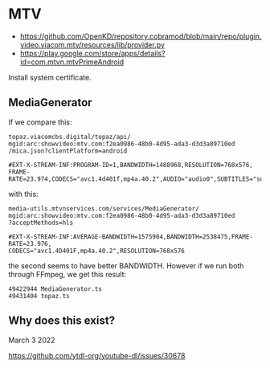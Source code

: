 # MTV

- https://github.com/OpenKD/repository.cobramod/blob/main/repo/plugin.video.viacom.mtv/resources/lib/provider.py
- https://play.google.com/store/apps/details?id=com.mtvn.mtvPrimeAndroid

Install system certificate.

## MediaGenerator

If we compare this:

~~~
topaz.viacomcbs.digital/topaz/api/
mgid:arc:showvideo:mtv.com:f2ea0986-48b0-4d95-ada3-d3d3a89710ed
/mica.json?clientPlatform=android

#EXT-X-STREAM-INF:PROGRAM-ID=1,BANDWIDTH=1488968,RESOLUTION=768x576,
FRAME-RATE=23.974,CODECS="avc1.4d401f,mp4a.40.2",AUDIO="audio0",SUBTITLES="subs0"
~~~

with this:

~~~
media-utils.mtvnservices.com/services/MediaGenerator/
mgid:arc:showvideo:mtv.com:f2ea0986-48b0-4d95-ada3-d3d3a89710ed
?acceptMethods=hls

#EXT-X-STREAM-INF:AVERAGE-BANDWIDTH=1575904,BANDWIDTH=2538475,FRAME-RATE=23.976,
CODECS="avc1.4D401F,mp4a.40.2",RESOLUTION=768x576
~~~

the second seems to have better BANDWIDTH. However if we run both through FFmpeg,
we get this result:

~~~
49422944 MediaGenerator.ts
49431404 topaz.ts
~~~

## Why does this exist?

March 3 2022

https://github.com/ytdl-org/youtube-dl/issues/30678
